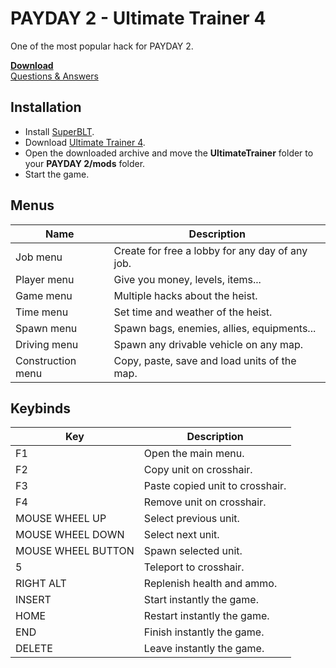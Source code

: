 # PAYDAY 2 - Ultimate Trainer 4
One of the most popular hack for PAYDAY 2.

**[Download](https://www.unknowncheats.me/forum/payday-2-a/390014-payday-2-ultimate-trainer-4-a.html)**<br>
[Questions & Answers](https://www.unknowncheats.me/forum/payday-2-a/429405-payday-2-ultimate-trainer-4-a.html)

## Installation

- Install [SuperBLT](https://superblt.znix.xyz/).
- Download [Ultimate Trainer 4](https://www.unknowncheats.me/forum/payday-2-a/390014-payday-2-ultimate-trainer-4-a.html).
- Open the downloaded archive and move the **UltimateTrainer** folder to your **PAYDAY 2/mods** folder.
- Start the game.

## Menus

| Name              | Description                                     |
|-------------------|-------------------------------------------------|
| Job menu          | Create for free a lobby for any day of any job. |
| Player menu       | Give you money, levels, items...                |
| Game menu         | Multiple hacks about the heist.                 |
| Time menu         | Set time and weather of the heist.              |
| Spawn menu        | Spawn bags, enemies, allies, equipments...      |
| Driving menu      | Spawn any drivable vehicle on any map.          |
| Construction menu | Copy, paste, save and load units of the map.    |

## Keybinds

| Key                | Description                     |
|--------------------|---------------------------------|
| F1                 | Open the main menu.             |
| F2                 | Copy unit on crosshair.         |
| F3                 | Paste copied unit to crosshair. |
| F4                 | Remove unit on crosshair.       |
| MOUSE WHEEL UP     | Select previous unit.           |
| MOUSE WHEEL DOWN   | Select next unit.               |
| MOUSE WHEEL BUTTON | Spawn selected unit.            |
| 5                  | Teleport to crosshair.          |
| RIGHT ALT          | Replenish health and ammo.      |
| INSERT             | Start instantly the game.       |
| HOME               | Restart instantly the game.     |
| END                | Finish instantly the game.      |
| DELETE             | Leave instantly the game.       |
